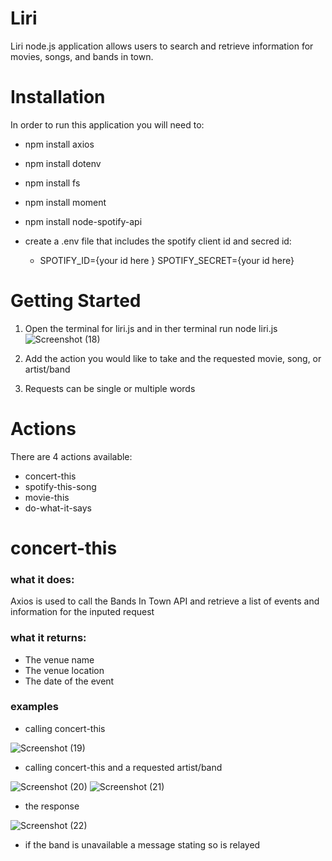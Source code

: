 # Liri
Liri node.js application allows users to search and retrieve information for movies, songs, and bands in town.

# Installation
In order to run this application you will need to:
- npm install axios
- npm install dotenv
- npm install fs
- npm install moment
- npm install node-spotify-api
- create a .env file that includes the spotify client id and secred id:

  - SPOTIFY_ID={your id here }
SPOTIFY_SECRET={your id here}

# Getting Started
1. Open the terminal for liri.js and in ther terminal run node liri.js
![Screenshot (18)](https://user-images.githubusercontent.com/46547100/56335246-bce38b00-6169-11e9-946e-a122841d55b5.png)

2. Add the action you would like to take and the requested movie, song, or artist/band
3. Requests can be single or multiple words

# Actions
 There are 4 actions available:
 - concert-this
 - spotify-this-song
 - movie-this
 - do-what-it-says
 
 # concert-this
 ### what it does:
 Axios is used to call the Bands In Town API and retrieve a list of events and information for the inputed request
 ### what it returns:
 * The venue name
 * The venue location
 * The date of the event
 ### examples
 * calling concert-this
 
 ![Screenshot (19)](https://user-images.githubusercontent.com/46547100/56335247-bce38b00-6169-11e9-9feb-4ff34c698c9f.png)
 * calling concert-this and a requested artist/band
 
 ![Screenshot (20)](https://user-images.githubusercontent.com/46547100/56335248-bce38b00-6169-11e9-9933-befe3593339e.png)
 ![Screenshot (21)](https://user-images.githubusercontent.com/46547100/56335249-bce38b00-6169-11e9-8316-90bfdb18b5b0.png)
* the response 

![Screenshot (22)](https://user-images.githubusercontent.com/46547100/56335250-bce38b00-6169-11e9-8b93-04dbedd59392.png)
* if the band is unavailable a message stating so is relayed
 
  
